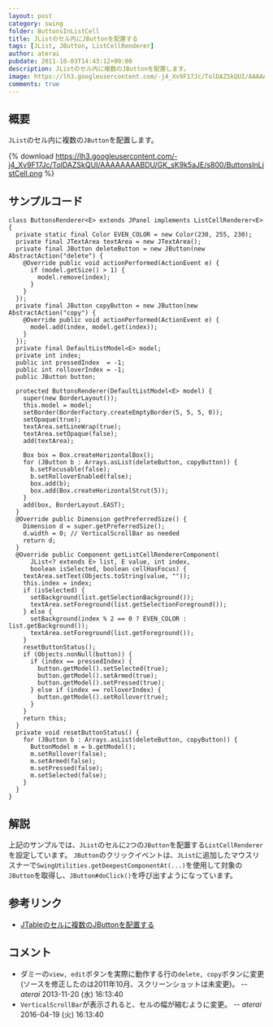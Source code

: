 ```yaml
---
layout: post
category: swing
folder: ButtonsInListCell
title: JListのセル内にJButtonを配置する
tags: [JList, JButton, ListCellRenderer]
author: aterai
pubdate: 2011-10-03T14:43:12+09:00
description: JListのセル内に複数のJButtonを配置します。
image: https://lh3.googleusercontent.com/-j4_Xv9F17Jc/TolDAZSkQUI/AAAAAAAABDU/GK_sK9k5aJE/s800/ButtonsInListCell.png
comments: true
---
```

## 概要
`JList`のセル内に複数の`JButton`を配置します。

{% download https://lh3.googleusercontent.com/-j4_Xv9F17Jc/TolDAZSkQUI/AAAAAAAABDU/GK_sK9k5aJE/s800/ButtonsInListCell.png %}

## サンプルコード
<pre class="prettyprint"><code>class ButtonsRenderer&lt;E&gt; extends JPanel implements ListCellRenderer&lt;E&gt; {
  private static final Color EVEN_COLOR = new Color(230, 255, 230);
  private final JTextArea textArea = new JTextArea();
  private final JButton deleteButton = new JButton(new AbstractAction("delete") {
    @Override public void actionPerformed(ActionEvent e) {
      if (model.getSize() &gt; 1) {
        model.remove(index);
      }
    }
  });
  private final JButton copyButton = new JButton(new AbstractAction("copy") {
    @Override public void actionPerformed(ActionEvent e) {
      model.add(index, model.get(index));
    }
  });
  private final DefaultListModel&lt;E&gt; model;
  private int index;
  public int pressedIndex  = -1;
  public int rolloverIndex = -1;
  public JButton button;

  protected ButtonsRenderer(DefaultListModel&lt;E&gt; model) {
    super(new BorderLayout());
    this.model = model;
    setBorder(BorderFactory.createEmptyBorder(5, 5, 5, 0));
    setOpaque(true);
    textArea.setLineWrap(true);
    textArea.setOpaque(false);
    add(textArea);

    Box box = Box.createHorizontalBox();
    for (JButton b : Arrays.asList(deleteButton, copyButton)) {
      b.setFocusable(false);
      b.setRolloverEnabled(false);
      box.add(b);
      box.add(Box.createHorizontalStrut(5));
    }
    add(box, BorderLayout.EAST);
  }
  @Override public Dimension getPreferredSize() {
    Dimension d = super.getPreferredSize();
    d.width = 0; // VerticalScrollBar as needed
    return d;
  }
  @Override public Component getListCellRendererComponent(
      JList&lt;? extends E&gt; list, E value, int index,
      boolean isSelected, boolean cellHasFocus) {
    textArea.setText(Objects.toString(value, ""));
    this.index = index;
    if (isSelected) {
      setBackground(list.getSelectionBackground());
      textArea.setForeground(list.getSelectionForeground());
    } else {
      setBackground(index % 2 == 0 ? EVEN_COLOR : list.getBackground());
      textArea.setForeground(list.getForeground());
    }
    resetButtonStatus();
    if (Objects.nonNull(button)) {
      if (index == pressedIndex) {
        button.getModel().setSelected(true);
        button.getModel().setArmed(true);
        button.getModel().setPressed(true);
      } else if (index == rolloverIndex) {
        button.getModel().setRollover(true);
      }
    }
    return this;
  }
  private void resetButtonStatus() {
    for (JButton b : Arrays.asList(deleteButton, copyButton)) {
      ButtonModel m = b.getModel();
      m.setRollover(false);
      m.setArmed(false);
      m.setPressed(false);
      m.setSelected(false);
    }
  }
}
</code></pre>

## 解説
上記のサンプルでは、`JList`のセルに`2`つの`JButton`を配置する`ListCellRenderer`を設定しています。
`JButton`のクリックイベントは、`JList`に追加したマウスリスナーで`SwingUtilities.getDeepestComponentAt(...)`を使用して対象の`JButton`を取得し、`JButton#doClick()`を呼び出すようになっています。

## 参考リンク
- [JTableのセルに複数のJButtonを配置する](http://ateraimemo.com/Swing/MultipleButtonsInTableCell.html)

<!-- dummy comment line for breaking list -->

## コメント
- ダミーの`view, edit`ボタンを実際に動作する行の`delete, copy`ボタンに変更(ソースを修正したのは2011年10月、スクリーンショットは未変更)。 -- *aterai* 2013-11-20 (水) 16:13:40
- `VerticalScrollBar`が表示されると、セルの幅が縮むように変更。 -- *aterai* 2016-04-19 (火) 16:13:40

<!-- dummy comment line for breaking list -->
